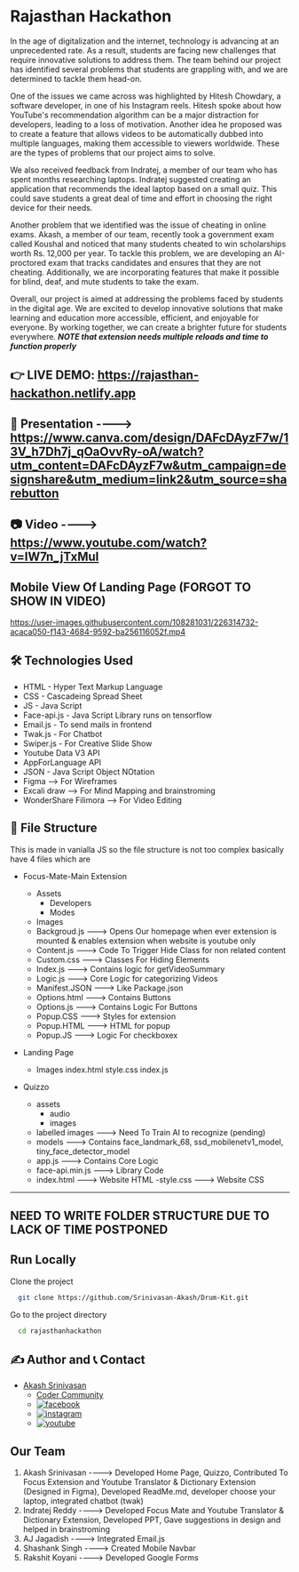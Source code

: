 # Rajasthan Hackathon
In the age of digitalization and the internet, technology is advancing at an unprecedented rate. As a result, students are facing new challenges that require innovative solutions to address them. The team behind our project has identified several problems that students are grappling with, and we are determined to tackle them head-on.

One of the issues we came across was highlighted by Hitesh Chowdary, a software developer, in one of his Instagram reels. Hitesh spoke about how YouTube's recommendation algorithm can be a major distraction for developers, leading to a loss of motivation. Another idea he proposed was to create a feature that allows videos to be automatically dubbed into multiple languages, making them accessible to viewers worldwide. These are the types of problems that our project aims to solve.

We also received feedback from Indratej, a member of our team who has spent months researching laptops. Indratej suggested creating an application that recommends the ideal laptop based on a small quiz. This could save students a great deal of time and effort in choosing the right device for their needs.

Another problem that we identified was the issue of cheating in online exams. Akash, a member of our team, recently took a government exam called Koushal and noticed that many students cheated to win scholarships worth Rs. 12,000 per year. To tackle this problem, we are developing an AI-proctored exam that tracks candidates and ensures that they are not cheating. Additionally, we are incorporating features that make it possible for blind, deaf, and mute students to take the exam.

Overall, our project is aimed at addressing the problems faced by students in the digital age. We are excited to develop innovative solutions that make learning and education more accessible, efficient, and enjoyable for everyone. By working together, we can create a brighter future for students everywhere.
***NOTE that extension needs multiple reloads and time to function properly***


## 👉 LIVE DEMO:  https://rajasthan-hackathon.netlify.app

## 🎁 Presentation ----> https://www.canva.com/design/DAFcDAyzF7w/13V_h7Dh7j_qOaOvvRy-oA/watch?utm_content=DAFcDAyzF7w&utm_campaign=designshare&utm_medium=link2&utm_source=sharebutton

## 📷 Video ----> https://www.youtube.com/watch?v=IW7n_jTxMuI

## Mobile View Of Landing Page (FORGOT TO SHOW IN VIDEO)


https://user-images.githubusercontent.com/108281031/226314732-acaca050-f143-4684-9592-ba256116052f.mp4


## 🛠 Technologies Used
  - HTML - Hyper Text Markup Language
  - CSS - Cascadeing Spread Sheet
  - JS - Java Script
  - Face-api.js - Java Script Library runs on tensorflow
  - Email.js - To send mails in frontend
  - Twak.js - For Chatbot
  - Swiper.js - For Creative Slide Show
  - Youtube Data V3 API
  - AppForLanguage API
  - JSON - Java Script Object NOtation
  - Figma --> For Wireframes
  - Excali draw --> For Mind Mapping and brainstroming
  - WonderShare Filimora --> For Video Editing
 
## 📂 File Structure
This is made in vanialla JS so the file structure is not too complex basically have 4 files which are
- Focus-Mate-Main Extension
    - Assets             
        - Developers
        - Modes
    - Images
    - Backgroud.js   --->  Opens Our homepage when ever extension is mounted & enables extension when website is youtube only
    - Content.js     --->  Code To Trigger Hide Class for non related content
    - Custom.css     --->  Classes For Hiding Elements
    - Index.js       --->  Contains logic for getVideoSummary
    - Logic.js       ---> Core Logic for categorizing Videos
    - Manifest.JSON  ---> Like Package.json
    - Options.html   ---> Contains Buttons
    - Options.js     ---> Contains Logic For Buttons
    - Popup.CSS      ---> Styles for extension
    - Popup.HTML     ---> HTML for popup
    - Popup.JS       ---> Logic For checkboxex

- Landing Page
    - Images
    index.html
    style.css
    index.js

- Quizzo
    - assets
        - audio
        - images
    - labelled images  ---> Need To Train AI to recognize (pending)
    - models           ---> Contains face_landmark_68, ssd_mobilenetv1_model, tiny_face_detector_model
    - app.js           ---> Contains Core Logic
    - face-api.min.js  ---> Library Code
    - index.html       ---> Website HTML
    -style.css         ---> Website CSS

------------------------------------------------------------------------------------------------------------------------------------------------------------------
NEED TO WRITE FOLDER STRUCTURE DUE TO LACK OF TIME POSTPONED
-------------------------------------------------------------------------------------------------------------------------------------------------------------------

## Run Locally

Clone the project

```bash
  git clone https://github.com/Srinivasan-Akash/Drum-Kit.git
```

Go to the project directory

```bash
  cd rajasthanhackathon
```
## ✍️ Author and 📞 Contact
- [Akash Srinivasan](https://www.github.com/octokatherine)
    - [Coder Community](https://web.codercommunity.io/user/62d568cb998d86c8883a2766?tab=posts)
    - [![facebook](https://img.shields.io/badge/Facebook-0A66C2?style=for-the-badge&logo=facebook&logoColor=white)](https://www.facebook.com/profile.php?id=100083429257499)
    - [![instagram](https://img.shields.io/badge/Instagram-0A66C2?style=for-the-badge&logo=instagram&logoColor=white)](https://www.instagram.com/akash_prashanthi/)
    - [![youtube](https://img.shields.io/badge/YouTube-ff0000?style=for-the-badge&logo=youtube&logoColor=white)](https://www.youtube.com/channel/UCAv1QdzDgV6MjA60CRtfkIg)

## Our Team 
1) Akash Srinivasan ----> Developed Home Page, Quizzo, Contributed To Focus Extension and Youtube Translator & Dictionary Extension (Designed in Figma), Developed  ReadMe.md, developer choose your laptop, integrated chatbot (twak)
2) Indratej Reddy   ----> Developed Focus Mate and Youtube Translator & Dictionary Extension, Developed PPT, Gave suggestions in design and helped in brainstroming
3) AJ Jagadish      ----> Integrated Email.js
4) Shashank Singh   ----> Created Mobile Navbar
5) Rakshit Koyani   ----> Developed Google Forms
